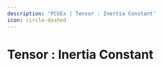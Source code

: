 ```yaml
---
description: 'PCGEx | Tensor : Inertia Constant'
icon: circle-dashed
---
```


# Tensor : Inertia Constant

